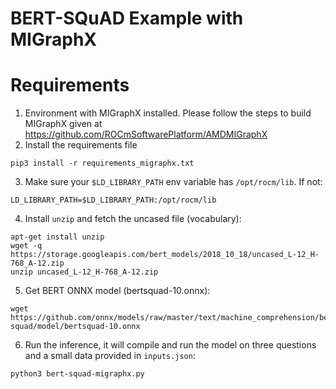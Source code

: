 # BERT-SQuAD Example with MIGraphX
# Requirements
1) Environment with MIGraphX installed. Please follow the steps to build MIGraphX given at https://github.com/ROCmSoftwarePlatform/AMDMIGraphX
2) Install the requirements file
```
pip3 install -r requirements_migraphx.txt
```
3) Make sure your `$LD_LIBRARY_PATH` env variable has `/opt/rocm/lib`. If not:
```
LD_LIBRARY_PATH=$LD_LIBRARY_PATH:/opt/rocm/lib 
```  
4) Install `unzip` and fetch the uncased file (vocabulary):
```
apt-get install unzip
wget -q https://storage.googleapis.com/bert_models/2018_10_18/uncased_L-12_H-768_A-12.zip
unzip uncased_L-12_H-768_A-12.zip
```
5) Get BERT ONNX model (bertsquad-10.onnx):
```
wget https://github.com/onnx/models/raw/master/text/machine_comprehension/bert-squad/model/bertsquad-10.onnx
```
6) Run the inference, it will compile and run the model on three questions and a small data provided in `inputs.json`:
```
python3 bert-squad-migraphx.py
```
